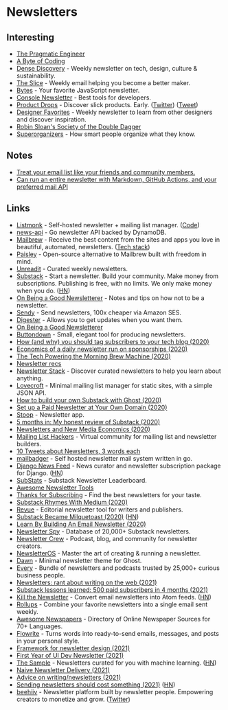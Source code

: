 # Newsletters

## Interesting

- [The Pragmatic Engineer](https://www.pragmaticengineer.com/)
- [A Byte of Coding](https://abyteofcoding.com/)
- [Dense Discovery](https://www.densediscovery.com/) - Weekly newsletter on tech, design, culture & sustainability.
- [The Slice](https://theslice.co/) - Weekly email helping you become a better maker.
- [Bytes](https://bytes.dev/) - Your favorite JavaScript newsletter.
- [Console Newsletter](https://console.dev/) - Best tools for developers.
- [Product Drops](https://productdrops.com/) - Discover slick products. Early. ([Twitter](https://twitter.com/productdrops)) ([Tweet](https://twitter.com/toddg777/status/1438164336883556352))
- [Designer Favorites](https://www.designerfavorites.com/) - Weekly newsletter to learn from other designers and discover inspiration.
- [Robin Sloan's Society of the Double Dagger](https://society.robinsloan.com/)
- [Superorganizers](https://every.to/superorganizers) - How smart people organize what they know.

## Notes

- [Treat your email list like your friends and community members.](https://twitter.com/jhooks/status/1310418061451603968)
- [Can run an entire newsletter with Markdown, GitHub Actions, and your preferred mail API](https://twitter.com/bitandbang/status/1378788692114993156)

## Links

- [Listmonk](https://listmonk.app/) - Self-hosted newsletter + mailing list manager. ([Code](https://github.com/knadh/listmonk))
- [news-api](https://github.com/tj/news-api) - Go newsletter API backed by DynamoDB.
- [Mailbrew](https://mailbrew.com/) - Receive the best content from the sites and apps you love in beautiful, automated, newsletters. ([Tech stack](https://twitter.com/frankdilo/status/1318206157006176258))
- [Paisley](https://github.com/uduakabaci/Paisley) - Open-source alternative to Mailbrew built with freedom in mind.
- [Unreadit](https://unreadit.com/) - Curated weekly newsletters.
- [Substack](https://substack.com/) - Start a newsletter. Build your community. Make money from subscriptions. Publishing is free, with no limits. We only make money when you do. ([HN](https://news.ycombinator.com/item?id=16326411))
- [On Being a Good Newsletterer](https://craigmod.com/essays/on_writing_good_newsletters/) - Notes and tips on how not to be a newsletter.
- [Sendy](https://sendy.co/) - Send newsletters, 100x cheaper via Amazon SES.
- [Digester](https://digester.app/) - Allows you to get updates when you want them.
- [On Being a Good Newsletterer](https://craigmod.com/essays/on_writing_good_newsletters/)
- [Buttondown](https://buttondown.email/) - Small, elegant tool for producing newsletters.
- [How (and why) you should tag subscribers to your tech blog (2020)](https://monicalent.com/blog/2020/05/04/tag-and-segment-convertkit-hugo-gatsby/)
- [Economics of a daily newsletter run on sponsorships (2020)](https://twitter.com/Harris_Bryan/status/1259426257747488773)
- [The Tech Powering the Morning Brew Machine (2020)](https://medium.com/the-mission/the-tech-powering-the-morning-brew-machine-b7e8cd82121)
- [Newsletter recs](https://twitter.com/SeanJoshuaHQ/status/1262037525960568832)
- [Newsletter Stack](https://newsletterstack.com/) - Discover curated newsletters to help you learn about anything.
- [Lovecroft](https://github.com/thesephist/lovecroft) - Minimal mailing list manager for static sites, with a simple JSON API.
- [How to build your own Substack with Ghost (2020)](https://www.indiehackers.com/post/how-to-build-your-own-substack-with-ghost-9d061b0b79)
- [Set up a Paid Newsletter at Your Own Domain (2020)](https://balajis.com/set-up-a-paid-newsletter-at-your-own-domain/)
- [Stoop](https://stoopinbox.com/) - Newsletter app.
- [5 months in: My honest review of Substack (2020)](https://www.indiehackers.com/post/5-months-in-my-honest-review-of-substack-45bab46aea)
- [Newsletters and New Media Economics (2020)](https://diff.substack.com/p/newsletters-and-new-media-economics)
- [Mailing List Hackers](https://www.mailinglisthackers.com/) - Virtual community for mailing list and newsletter builders.
- [10 Tweets about Newsletters, 3 words each](https://twitter.com/Kamphey/status/1285773961138036742)
- [mailbadger](https://github.com/mailbadger/app) - Self hosted newsletter mail system written in go.
- [Django News Feed](https://github.com/saadmk11/django-newsfeed) - News curator and newsletter subscription package for Django. ([HN](https://news.ycombinator.com/item?id=24389275))
- [SubStats](https://substats.actionably.com/) - Substack Newsletter Leaderboard.
- [Awesome Newsletter Tools](https://github.com/marcelkooi/awesome-newsletter-tools)
- [Thanks for Subscribing](https://www.thanksforsubscribing.app/) - Find the best newsletters for your taste.
- [Substack Rhymes With Medium (2020)](https://napkinmath.substack.com/p/substack-rhymes-with-medium)
- [Revue](https://www.getrevue.co/) - Editorial newsletter tool for writers and publishers.
- [Substack Became Milquetoast (2020)](https://nintil.com/substack-milquetoast) ([HN](https://news.ycombinator.com/item?id=24812887))
- [Learn By Building An Email Newsletter (2020)](https://www.lpalmieri.com/posts/2020-06-21-zero-to-production-2-learn-by-building-an-email-newsletter/)
- [Newsletter Spy](https://newsletterspy.io/) - Database of 20,000+ Substack newsletters.
- [Newsletter Crew](https://newslettercrew.com/) - Podcast, blog, and community for newsletter creators.
- [NewsletterOS](https://newsletteros.com/) - Master the art of creating & running a newsletter.
- [Dawn](https://github.com/TryGhost/Dawn) - Minimal newsletter theme for Ghost.
- [Every](https://every.to/) - Bundle of newsletters and podcasts trusted by 25,000+ curious business people.
- [Newsletters: rant about writing on the web (2021)](https://www.robinrendle.com/essays/newsletters)
- [Substack lessons learned: 500 paid subscribers in 4 months (2021)](https://twitter.com/StockJabber/status/1361428648939696131)
- [Kill the Newsletter](https://kill-the-newsletter.com/) - Convert email newsletters into Atom feeds. ([HN](https://news.ycombinator.com/item?id=26167248))
- [Rollups](https://leavemealone.app/rollups/) - Combine your favorite newsletters into a single email sent weekly.
- [Awesome Newspapers](https://github.com/divkakwani/awesome-newspapers) - Directory of Online Newspaper Sources for 70+ Languages.
- [Flowrite](https://www.flowrite.com/) - Turns words into ready-to-send emails, messages, and posts in your personal style.
- [Framework for newsletter design (2021)](https://twitter.com/HatchKolby/status/1387785746652749829)
- [First Year of UI Dev Newsletter (2021)](https://www.silvestar.codes/articles/first-year-of-ui-dev-newsletter/)
- [The Sample](https://sample.findka.com/) - Newsletters curated for you with machine learning. ([HN](https://news.ycombinator.com/item?id=27664020))
- [Naive Newsletter Delivery (2021)](https://www.lpalmieri.com/posts/naive-newsletter-delivery/)
- [Advice on writing/newsletters (2021)](https://twitter.com/GergelyOrosz/status/1442537833495990278)
- [Sending newsletters should cost something (2021)](https://www.rmhsilva.com/w/blockchain-mail-b-mail/) ([HN](https://news.ycombinator.com/item?id=28758125))
- [beehiiv](https://www.beehiiv.com/) - Newsletter platform built by newsletter people. Empowering creators to monetize and grow. ([Twitter](https://twitter.com/trybeehiiv))
